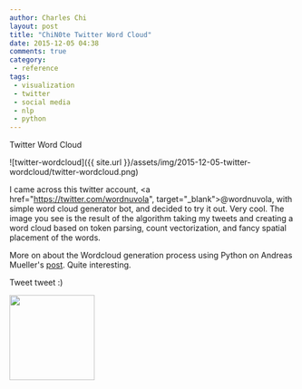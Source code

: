 ```yaml
---
author: Charles Chi
layout: post
title: "ChiN0te Twitter Word Cloud"
date: 2015-12-05 04:38
comments: true
category:
 - reference
tags:
 - visualization
 - twitter
 - social media
 - nlp
 - python
---
```


Twitter Word Cloud

![twitter-wordcloud]({{ site.url }}/assets/img/2015-12-05-twitter-wordcloud/twitter-wordcloud.png)

I came across this twitter account, <a href="https://twitter.com/wordnuvola", target="_blank">@wordnuvola</a>, with simple word cloud generator bot, and decided to try it out. Very cool. The image you see is the result of the algorithm taking my tweets and creating a word cloud based on token parsing, count vectorization, and fancy spatial placement of the words.

More on about the Wordcloud generation process using Python on Andreas Mueller's <a href="http://peekaboo-vision.blogspot.com/2012/11/a-wordcloud-in-python.html" target="_blank">post</a>. Quite interesting.

Tweet tweet :)

<img src="https://cdn1.iconfinder.com/data/icons/iconza-circle-social/64/697029-twitter-512.png" style="width:150px;height:150px;">
